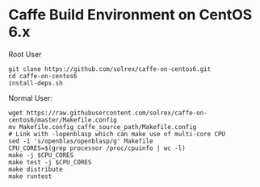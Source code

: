 # Caffe Build Environment on CentOS 6.x

Root User

    git clone https://github.com/solrex/caffe-on-centos6.git
    cd caffe-on-centos6
    install-deps.sh

Normal User:

    wget https://raw.githubusercontent.com/solrex/caffe-on-centos6/master/Makefile.config
    mv Makefile.config caffe_source_path/Makefile.config
    # Link with -lopenblasp which can make use of multi-core CPU
    sed -i 's/openblas/openblasp/g' Makefile
    CPU_CORES=$(grep processor /proc/cpuinfo | wc -l)
    make -j $CPU_CORES
    make test -j $CPU_CORES
    make distribute
    make runtest
